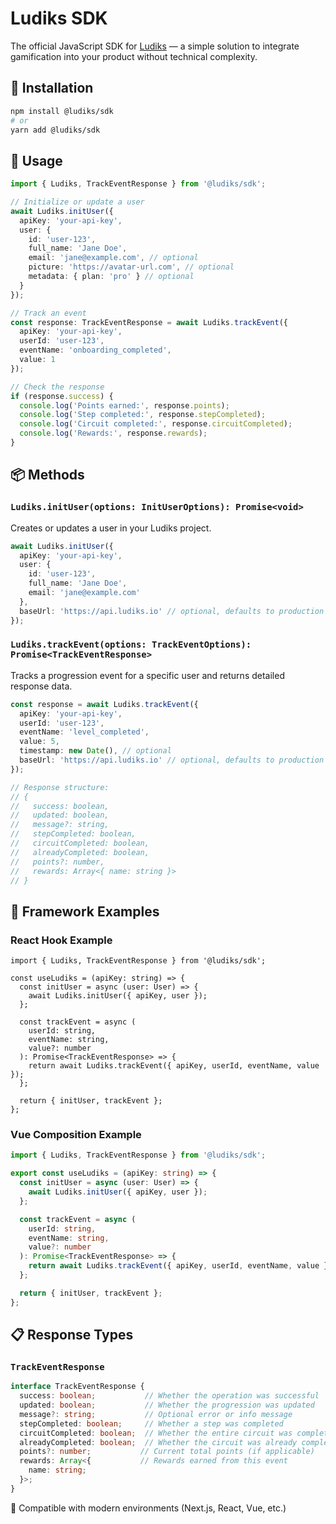 # Ludiks SDK

The official JavaScript SDK for [Ludiks](https://ludiks.io) — a simple solution to integrate gamification into your product without technical complexity.

## 🚀 Installation

```bash
npm install @ludiks/sdk
# or
yarn add @ludiks/sdk
```

## 🔧 Usage

```ts
import { Ludiks, TrackEventResponse } from '@ludiks/sdk';

// Initialize or update a user
await Ludiks.initUser({
  apiKey: 'your-api-key',
  user: {
    id: 'user-123',
    full_name: 'Jane Doe',
    email: 'jane@example.com', // optional
    picture: 'https://avatar-url.com', // optional
    metadata: { plan: 'pro' } // optional
  }
});

// Track an event
const response: TrackEventResponse = await Ludiks.trackEvent({
  apiKey: 'your-api-key',
  userId: 'user-123',
  eventName: 'onboarding_completed',
  value: 1
});

// Check the response
if (response.success) {
  console.log('Points earned:', response.points);
  console.log('Step completed:', response.stepCompleted);
  console.log('Circuit completed:', response.circuitCompleted);
  console.log('Rewards:', response.rewards);
}
```

## 📦 Methods

### `Ludiks.initUser(options: InitUserOptions): Promise<void>`

Creates or updates a user in your Ludiks project.

```ts
await Ludiks.initUser({
  apiKey: 'your-api-key',
  user: {
    id: 'user-123',
    full_name: 'Jane Doe',
    email: 'jane@example.com'
  },
  baseUrl: 'https://api.ludiks.io' // optional, defaults to production
});
```

### `Ludiks.trackEvent(options: TrackEventOptions): Promise<TrackEventResponse>`

Tracks a progression event for a specific user and returns detailed response data.

```ts
const response = await Ludiks.trackEvent({
  apiKey: 'your-api-key',
  userId: 'user-123',
  eventName: 'level_completed',
  value: 5,
  timestamp: new Date(), // optional
  baseUrl: 'https://api.ludiks.io' // optional, defaults to production
});

// Response structure:
// {
//   success: boolean,
//   updated: boolean,
//   message?: string,
//   stepCompleted: boolean,
//   circuitCompleted: boolean,
//   alreadyCompleted: boolean,
//   points?: number,
//   rewards: Array<{ name: string }>
// }
```

## 🎯 Framework Examples

### React Hook Example
```tsx
import { Ludiks, TrackEventResponse } from '@ludiks/sdk';

const useLudiks = (apiKey: string) => {
  const initUser = async (user: User) => {
    await Ludiks.initUser({ apiKey, user });
  };

  const trackEvent = async (
    userId: string, 
    eventName: string, 
    value?: number
  ): Promise<TrackEventResponse> => {
    return await Ludiks.trackEvent({ apiKey, userId, eventName, value });
  };

  return { initUser, trackEvent };
};
```

### Vue Composition Example
```ts
import { Ludiks, TrackEventResponse } from '@ludiks/sdk';

export const useLudiks = (apiKey: string) => {
  const initUser = async (user: User) => {
    await Ludiks.initUser({ apiKey, user });
  };

  const trackEvent = async (
    userId: string, 
    eventName: string, 
    value?: number
  ): Promise<TrackEventResponse> => {
    return await Ludiks.trackEvent({ apiKey, userId, eventName, value });
  };

  return { initUser, trackEvent };
};
```

## 📋 Response Types

### `TrackEventResponse`
```ts
interface TrackEventResponse {
  success: boolean;           // Whether the operation was successful
  updated: boolean;           // Whether the progression was updated
  message?: string;           // Optional error or info message
  stepCompleted: boolean;     // Whether a step was completed
  circuitCompleted: boolean;  // Whether the entire circuit was completed
  alreadyCompleted: boolean;  // Whether the circuit was already completed
  points?: number;           // Current total points (if applicable)
  rewards: Array<{           // Rewards earned from this event
    name: string;
  }>;
}
```

🧪 Compatible with modern environments (Next.js, React, Vue, etc.)